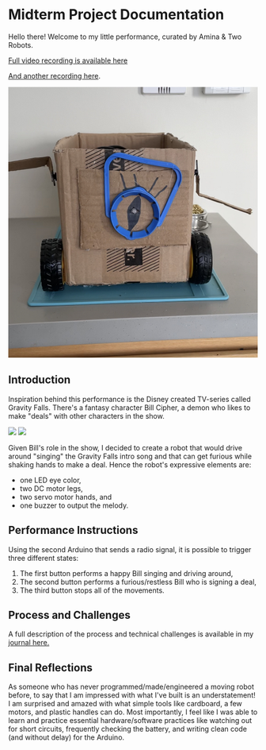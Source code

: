 # Midterm Project Documentation

Hello there! Welcome to my little performance, curated by Amina & Two Robots.

[Full video recording is available here](https://youtu.be/gi5nFjThfcc)

[And another recording here](https://youtu.be/N2H_bXupEhY).

![](images/finalLook.jpeg)

## Introduction

Inspiration behind this performance is the Disney created TV-series called Gravity Falls. There's a fantasy character Bill Cipher, a demon who likes to make "deals" with other characters in the show.

![](https://upload.wikimedia.org/wikipedia/en/5/55/Bill_Cipher.jpg)
![](https://encrypted-tbn0.gstatic.com/images?q=tbn:ANd9GcS7ViHCblRa3Aq3RQdsBs_UltrVAJm4sbNbtQ&usqp=CAU)

Given Bill's role in the show, I decided to create a robot that would drive around "singing" the Gravity Falls intro song and that can get furious while shaking hands to make a deal. Hence the robot's expressive elements are:
- one LED eye color,
- two DC motor legs,
- two servo motor hands, and
- one buzzer to output the melody.

## Performance Instructions

Using the second Arduino that sends a radio signal, it is possible to trigger three different states:
1. The first button performs a happy Bill singing and driving around,
2. The second button performs a furious/restless Bill who is signing a deal,
3. The third button stops all of the movements.

## Process and Challenges

A full description of the process and technical challenges is available in my [journal here.](https://github.com/ak7588/performingRobots/blob/main/midtermProject/journal.md)

## Final Reflections

As someone who has never programmed/made/engineered a moving robot before, to say that I am impressed with what I've built is an understatement! I am surprised and amazed with what simple tools like cardboard, a few motors, and plastic handles can do. Most importantly, I feel like I was able to learn and practice essential hardware/software practices like watching out for short circuits, frequently checking the battery, and writing clean code (and without delay) for the Arduino.

